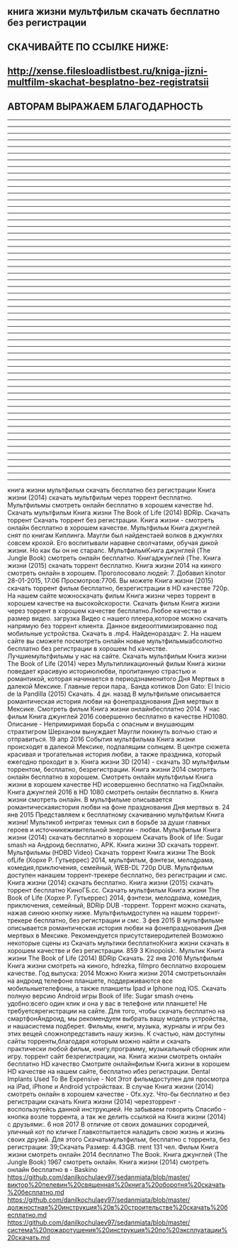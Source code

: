 книга жизни мультфильм скачать бесплатно без регистрации
--------------------------------------------------
СКАЧИВАЙТЕ ПО ССЫЛКЕ НИЖЕ:
--------------------------------------------------
http://xense.filesloadlistbest.ru/kniga-jizni-multfilm-skachat-besplatno-bez-registratsii
--------------------------------------------------
АВТОРАМ ВЫРАЖАЕМ БЛАГОДАРНОСТЬ
--------------------------------------------------
--------------------------------------------------
--------------------------------------------------
--------------------------------------------------
--------------------------------------------------
--------------------------------------------------
--------------------------------------------------
--------------------------------------------------
--------------------------------------------------
--------------------------------------------------
--------------------------------------------------
--------------------------------------------------
--------------------------------------------------
--------------------------------------------------
--------------------------------------------------
--------------------------------------------------
--------------------------------------------------
--------------------------------------------------
--------------------------------------------------
--------------------------------------------------
--------------------------------------------------
--------------------------------------------------
--------------------------------------------------
--------------------------------------------------
--------------------------------------------------
--------------------------------------------------
--------------------------------------------------
--------------------------------------------------
--------------------------------------------------
--------------------------------------------------
--------------------------------------------------
--------------------------------------------------
--------------------------------------------------
--------------------------------------------------
--------------------------------------------------
--------------------------------------------------
--------------------------------------------------
--------------------------------------------------
--------------------------------------------------
--------------------------------------------------
--------------------------------------------------
--------------------------------------------------
--------------------------------------------------
--------------------------------------------------
--------------------------------------------------
--------------------------------------------------
--------------------------------------------------
--------------------------------------------------
--------------------------------------------------
--------------------------------------------------
--------------------------------------------------
--------------------------------------------------
--------------------------------------------------
--------------------------------------------------
--------------------------------------------------
--------------------------------------------------
книга жизни мультфильм скачать бесплатно без регистрации Книга жизни (2014) скачать мультфильм через торрент бесплатно. Мультфильмы смотреть онлайн бесплатно в хорошем качестве hd. Скачать мультфильм Книга жизни  The Book of Life (2014) BDRip. Скачать торрент  Скачать торрент без регистрации. Книга жизни - смотреть онлайн бесплатно в хорошем качестве. Мультфильм Книга джунглей снят по книгам Киплинга. Маугли был найденстаей волков в джунглях совсем крохой. Его воспитывали наравне сволчатами, обучая дикой жизни. Но как бы он не старалс.  МультфильмКнига джунглей (The Jungle Book) смотреть онлайн бесплатно. Книгаджунглей (The. Книга жизни (2015) скачать торрент бесплатно. Книга жизни 2014 на киного смотреть онлайн в хорошем. Проголосовало людей: 7. Добавил kinotor 28-01-2015, 17:06 Просмотров:7706. Вы можете Книга жизни (2015) скачать торрент фильм бесплатно, безрегистрации в HD качестве 720p. На нашем сайте  можноскачать фильм Книга жизни через торрент в хорошем качестве на высокойскорости. Скачать фильм Книга жизни через торрент в хорошем качестве бесплатно.Любое качество и размер видео.  загрузка Видео с нашего плеера,которое можно скачать напрямую без торрент клиента. Данное видеооптимизированно под мобильные устройства. Скачать в .mp4. Hайденораздач: 2. На нашем сайте вы сможете посмотреть онлайн новые мультфильмыабсолютно бесплатно без регистрации в хорошем hd качестве. Лучшиемультфильмы у нас на сайте. Скачать мультфильм Книга жизни  The Book of Life (2014) через
Мультипликационный фильм Книга жизни поведает красивую историюлюбви, пропитанную страстью и романтикой, которая начинается в периодзнаменитого Дня Мертвых в далекой Мексике. Главные герои  пара,. Банда котиков  Don Gato: El Inicio de la Pandilla (2015) Скачать. 4 дн. назад  В мультфильме описывается романтическая история любви на фонепразднования Дня мертвых в Мексике. Смотреть фильм Книга жизни онлайнбесплатно 2014. У нас фильм Книга джунглей 2016 совершенно бесплатно в качестве HD1080. Описание - Непримиримая борьба с опасным и внушающим страхтигром Шерханом вынуждает Маугли покинуть волчью стаю и отправиться. 19 апр 2016  События мультфильма Книга жизни происходят в далекой Мексике, подпалящим солнцем. В центре сюжета красивая и трогательная история любви, а также праздника, который ежегодно проходит в э. Книга жизни 3D (2014) - скачать 3D мультфильм торрентом, бесплатно, безрегистрации. Книга жизни 2014 смотреть онлайн бесплатно в хорошем. Смотреть онлайн мультфильм Книга жизни в хорошем качестве HD исовершенно бесплатно на ГидОнлайн. Книга джунглей 2016 в HD 1080 смотреть онлайн бесплатно в. Книга жизни смотреть онлайн. В мультфильме описывается романтическаяистория любви на фоне празднования Дня мертвых в. 24 янв 2015  Представляем к бесплатному скачиванию мультфильм Книга жизни! Мультикоб интригах темных сил в борьбе за души главных героев и источникеживительной энергии - любви. Мультфильм Книга жизни (2014) скачать бесплатно в хорошем
Скачать Book of life: Sugar smash на Андроид бесплатно, APK. Книга жизни 3D скачать торрент. Мультфильмы (HDBD Video)  Скачать торрент Книга жизни  The Book ofLife (Хорхе Р. Гутьеррес) 2014, мультфильм, фэнтези, мелодрама, комедия,приключения, семейный, WEB-DL 720p DUB.  Мультфильм доступен нанашем торрент-трекере бесплатно, без регистрации и смс. Книга жизни (2014) скачать бесплатно. Книга жизни (2015) скачать торрент бесплатно  КиноГБ.cc. Скачать мультфильм Книга жизни  The Book of Life (Хорхе Р. Гутьеррес) 2014, фэнтези, мелодрама, комедия, приключения, семейный, BDRip DUB -торрент. Торрент можно скачать, нажав синюю кнопку ниже. Мультфильмдоступен на нашем торрент-трекере бесплатно, без регистрации и смс. 3 фев 2015  В мультфильме описывается романтическая история любви на фонепразднования Дня мертвых в Мексике. Рекомендуется присутствиеродителей Возможно некоторые сцены из  Скачать мультики бесплатноКнига жизни скачать в хорошем качестве и без регистрации. 859 3 Kinopoisk:. Мультик Книга жизни  The Book of Life (2014) BDRip Скачать. 22 янв 2016  Мультфильм Книга жизни смотреть на киного, hdrezka, filmpro бесплатно вхорошем качестве. Год выпуска: 2014  Можно Книга жизни 2014 смотретьонлайн на андроид телефоне планшете, поддерживаются все мобильныетелефоны, а также планшеты Ipad и Iphone под IOS. Скачать полную версию Android игры Book of life: Sugar smash очень удобно:всего один клик и она у вас в телефоне или планшете! Не требуетсярегистрации на сайте. Для того, чтобы скачать бесплатно на смартфонАндроид, мы рекомендуем выбрать вашу модель устройства, и нашасистема подберет. Фильмы, книги, музыка, журналы и игры  без этих вещей сложнопредставить нашу жизнь. К счастью, нам доступны сайты торренты,благодаря которым можно найти и скачать практически любой фильм, книгу,программу, музыкальный сборник или игру.   торрент сайт безрегистрации, на. Книга жизни смотреть онлайн бесплатно HD качество  Смотрите онлайнфильм Книга жизни в хорошем HD качестве на нашем сайте, бесплатно ибез регистрации. Dental Implants Used To Be Expensive - Not  Этот фильмдоступен для просмотра на iPad, iPhone и Android устройствах. В случае
Книга жизни (2014) смотреть онлайн в хорошем качестве - Ofx.xyz. Что-бы бесплатно и без регистрации скачать Книга жизни (2014) черезторрент - воспользутейсь данной инструкцией. Не забываем говорить Спасибо - кнопка возле торрента, а так же делить ссылкой на Книга жизни (2014) с друзьями:. 6 ноя 2017  В отличие от своих домашних сородичей, уличный кот по кличке Главкотпытается наладить свою жизнь и жизнь своих друзей. Для этого  Скачатьмультфильм, бесплатно с торрента, без регистрации: 39;Скачать Размер: 4.43GB. rrent 131 чел. Фильм Книга жизни смотреть онлайн 2014 бесплатно The Book. Книга джунглей (The Jungle Book) 1967 смотреть онлайн. Книга жизни (2014) смотреть онлайн бесплатно в  - Baskino
https://github.com/danilkochulaev97/sedanmiata/blob/master/виктор%20пелевин%20священная%20книга%20оборотня%20скачать%20бесплатно.md
https://github.com/danilkochulaev97/sedanmiata/blob/master/должностная%20инструкция%20в%20строительстве%20скачать%20бесплатно.md
https://github.com/danilkochulaev97/sedanmiata/blob/master/система%20пожаротушения%20инструкция%20по%20эксплуатации%20скачать.md